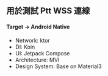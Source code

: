 ## 用於測試 Ptt WSS 連線

#### Target -> Android Native

- Network: ktor
- DI: Koin
- UI: Jetpack Compose
- Architecture: MVI
- Design System: Base on Material3
